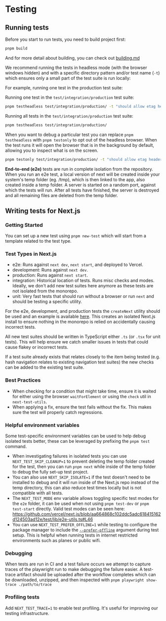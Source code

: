 # Testing

## Running tests

Before you start to run tests, you need to build project first:

```bash
pnpm build
```

And for more detail about building, you can check out [building.md](./building.md)

We recommend running the tests in headless mode (with the browser windows hidden) and with a specific directory pattern and/or test name (`-t`) which ensures only a small part of the test suite is run locally:

For example, running one test in the production test suite:

Running one test in the `test/integration/production` test suite:

```sh
pnpm testheadless test/integration/production/ -t "should allow etag header support"
```

Running all tests in the `test/integration/production` test suite:

```sh
pnpm testheadless test/integration/production/
```

When you want to debug a particular test you can replace `pnpm testheadless` with `pnpm testonly` to opt out of the headless browser.
When the test runs it will open the browser that is in the background by default, allowing you to inspect what is on the screen.

```sh
pnpm testonly test/integration/production/ -t "should allow etag header support"
```

**End-to-end (e2e)** tests are run in complete isolation from the repository.
When you run an e2e test, a local version of next will be created inside your system's temp folder (eg. /tmp),
which is then linked to the app, also created inside a temp folder. A server is started on a random port, against which the tests will run.
After all tests have finished, the server is destroyed and all remaining files are deleted from the temp folder.

## Writing tests for Next.js

### Getting Started

You can set up a new test using `pnpm new-test` which will start from a template related to the test type.

### Test Types in Next.js

- e2e: Runs against `next dev`, `next start`, and deployed to Vercel.
- development: Runs against `next dev`.
- production: Runs against `next start`.
- integration: Historical location of tests. Runs misc checks and modes. Ideally, we don't add new test suites here anymore as these tests are not isolated from the monorepo.
- unit: Very fast tests that should run without a browser or run `next` and should be testing a specific utility.

For the e2e, development, and production tests the `createNext` utility should be used and an example is available [here](../../test/e2e/example.txt). This creates an isolated Next.js install to ensure nothing in the monorepo is relied on accidentally causing incorrect tests.

All new test suites should be written in TypeScript either `.ts` (or `.tsx` for unit tests). This will help ensure we catch smaller issues in tests that could cause flakey or incorrect tests.

If a test suite already exists that relates closely to the item being tested (e.g. hash navigation relates to existing navigation test suites) the new checks can be added to the existing test suite.

### Best Practices

- When checking for a condition that might take time, ensure it is waited for either using the browser `waitForElement` or using the `check` util in `next-test-utils`.
- When applying a fix, ensure the test fails without the fix. This makes sure the test will properly catch regressions.

### Helpful environment variables

Some test-specific environment variables can be used to help debug isolated tests better, these can be leveraged by prefixing the `pnpm test` command.

- When investigating failures in isolated tests you can use `NEXT_TEST_SKIP_CLEANUP=1` to prevent deleting the temp folder created for the test, then you can run `pnpm next` while inside of the temp folder to debug the fully set-up test project.
- You can also use `NEXT_SKIP_ISOLATE=1` if the test doesn't need to be installed to debug and it will run inside of the Next.js repo instead of the temp directory, this can also reduce test times locally but is not compatible with all tests.
- The `NEXT_TEST_MODE` env variable allows toggling specific test modes for the `e2e` folder, it can be used when not using `pnpm test-dev` or `pnpm test-start` directly. Valid test modes can be seen here: https://github.com/vercel/next.js/blob/aa664868c102ddc5adc618415162d124503ad12e/test/lib/e2e-utils.ts#L46
- You can use `NEXT_TEST_PREFER_OFFLINE=1` while testing to configure the package manager to include the [`--prefer-offline`](https://pnpm.io/cli/install#--prefer-offline) argument during test setup. This is helpful when running tests in internet restricted environments such as planes or public wifi.

### Debugging

When tests are run in CI and a test failure occurs we attempt to capture traces of the playwright run to make debugging the failure easier. A test-trace artifact should be uploaded after the workflow completes which can be downloaded, unzipped, and then inspected with `pnpm playwright show-trace ./path/to/trace`

### Profiling tests

Add `NEXT_TEST_TRACE=1` to enable test profiling. It's useful for improving our testing infrastructure.
